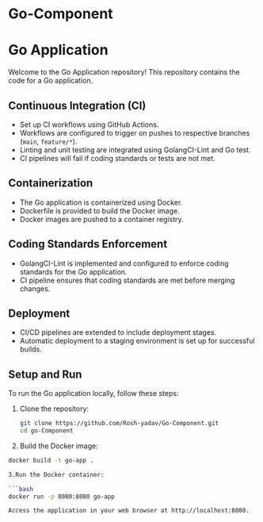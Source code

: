 # Go-Component
# Go Application

Welcome to the Go Application repository! This repository contains the code for a Go application.

## Continuous Integration (CI)

- Set up CI workflows using GitHub Actions.
- Workflows are configured to trigger on pushes to respective branches (`main`, `feature/*`).
- Linting and unit testing are integrated using GolangCI-Lint and Go test.
- CI pipelines will fail if coding standards or tests are not met.

## Containerization

- The Go application is containerized using Docker.
- Dockerfile is provided to build the Docker image.
- Docker images are pushed to a container registry.

## Coding Standards Enforcement

- GolangCI-Lint is implemented and configured to enforce coding standards for the Go application.
- CI pipeline ensures that coding standards are met before merging changes.

## Deployment

- CI/CD pipelines are extended to include deployment stages.
- Automatic deployment to a staging environment is set up for successful builds.

## Setup and Run

To run the Go application locally, follow these steps:

1. Clone the repository:

   ```bash
   git clone https://github.com/Rosh-yadav/Go-Component.git
   cd go-Component

2. Build the Docker image:
   
 ```bash
docker build -t go-app .

3.Run the Docker container:

 ```bash
docker run -p 8080:8080 go-app

Access the application in your web browser at http://localhost:8080.   

